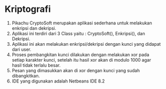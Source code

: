 # Kriptografi

1. Pikachu CryptoSoft merupakan aplikasi sederhana untuk melakukan enkripsi dan dekripsi.
2. Aplikasi ini terdiri dari 3 Class yaitu : CryptoSoft(), Enkripsi(), dan Dekripsi.
3. Aplikasi ini akan melakukan enkripsi/dekripsi dengan kunci yang didapat dari user.
4. Proses pembangkitan kunci dilakukan dengan melakukan xor pada setiap karakter kunci, setelah itu hasil xor akan di modulo 1000 agar hasil tidak terlalu besar.
4. Pesan yang dimasukkan akan di xor dengan kunci yang sudah dibangkitkan.
5. IDE yang digunakan adalah Netbeans IDE 8.2
